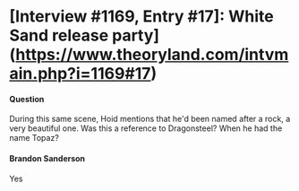 # [Interview #1169, Entry #17]: White Sand release party](https://www.theoryland.com/intvmain.php?i=1169#17)

#### Question

During this same scene, Hoid mentions that he'd been named after a rock, a very beautiful one. Was this a reference to Dragonsteel? When he had the name Topaz?

#### Brandon Sanderson

Yes


